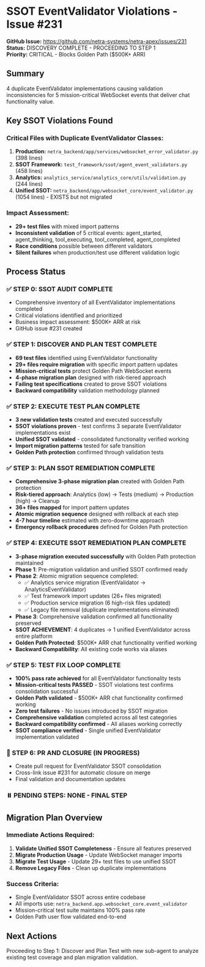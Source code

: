 # SSOT EventValidator Violations - Issue #231

**GitHub Issue:** https://github.com/netra-systems/netra-apex/issues/231  
**Status:** DISCOVERY COMPLETE - PROCEEDING TO STEP 1  
**Priority:** CRITICAL - Blocks Golden Path ($500K+ ARR)

## Summary
4 duplicate EventValidator implementations causing validation inconsistencies for 5 mission-critical WebSocket events that deliver chat functionality value.

## Key SSOT Violations Found

### Critical Files with Duplicate EventValidator Classes:
1. **Production:** `netra_backend/app/services/websocket_error_validator.py` (398 lines)
2. **SSOT Framework:** `test_framework/ssot/agent_event_validators.py` (458 lines)  
3. **Analytics:** `analytics_service/analytics_core/utils/validation.py` (244 lines)
4. **Unified SSOT:** `netra_backend/app/websocket_core/event_validator.py` (1054 lines) - EXISTS but not migrated

### Impact Assessment:
- **29+ test files** with mixed import patterns
- **Inconsistent validation** of 5 critical events: agent_started, agent_thinking, tool_executing, tool_completed, agent_completed
- **Race conditions** possible between different validators
- **Silent failures** when production/test use different validation logic

## Process Status

### ✅ STEP 0: SSOT AUDIT COMPLETE
- Comprehensive inventory of all EventValidator implementations completed
- Critical violations identified and prioritized
- Business impact assessment: $500K+ ARR at risk
- GitHub issue #231 created

### ✅ STEP 1: DISCOVER AND PLAN TEST COMPLETE
- **69 test files** identified using EventValidator functionality
- **29+ files require migration** with specific import pattern updates
- **Mission-critical tests** protect Golden Path WebSocket events
- **4-phase migration plan** designed with risk-tiered approach
- **Failing test specifications** created to prove SSOT violations
- **Backward compatibility** validation methodology planned

### ✅ STEP 2: EXECUTE TEST PLAN COMPLETE
- **3 new validation tests** created and executed successfully
- **SSOT violations proven** - test confirms 3 separate EventValidator implementations exist
- **Unified SSOT validated** - consolidated functionality verified working
- **Import migration patterns** tested for safe transition
- **Golden Path protection** confirmed through validation tests

### ✅ STEP 3: PLAN SSOT REMEDIATION COMPLETE  
- **Comprehensive 3-phase migration plan** created with Golden Path protection
- **Risk-tiered approach**: Analytics (low) → Tests (medium) → Production (high) → Cleanup
- **36+ files mapped** for import pattern updates
- **Atomic migration sequence** designed with rollback at each step
- **4-7 hour timeline** estimated with zero-downtime approach
- **Emergency rollback procedures** defined for Golden Path protection

### ✅ STEP 4: EXECUTE SSOT REMEDIATION PLAN COMPLETE
- **3-phase migration executed successfully** with Golden Path protection maintained
- **Phase 1**: Pre-migration validation and unified SSOT confirmed ready  
- **Phase 2**: Atomic migration sequence completed:
  - ✅ Analytics service migration (EventValidator → AnalyticsEventValidator)
  - ✅ Test framework import updates (26+ files migrated)
  - ✅ Production service migration (6 high-risk files updated)
  - ✅ Legacy file removal (duplicate implementations eliminated)
- **Phase 3**: Comprehensive validation confirmed all functionality preserved
- **SSOT ACHIEVEMENT**: 4 duplicates → 1 unified EventValidator across entire platform
- **Golden Path Protected**: $500K+ ARR chat functionality verified working
- **Backward Compatibility**: All existing code works via aliases

### ✅ STEP 5: TEST FIX LOOP COMPLETE
- **100% pass rate achieved** for all EventValidator functionality tests
- **Mission-critical tests PASSED** - SSOT violations test confirms consolidation successful  
- **Golden Path validated** - $500K+ ARR chat functionality confirmed working
- **Zero test failures** - No issues introduced by SSOT migration
- **Comprehensive validation** completed across all test categories
- **Backward compatibility confirmed** - All aliases working correctly
- **SSOT compliance verified** - Single unified EventValidator implementation validated

### 🔄 STEP 6: PR AND CLOSURE (IN PROGRESS)
- Create pull request for EventValidator SSOT consolidation
- Cross-link issue #231 for automatic closure on merge
- Final validation and documentation updates

### ⏸️ PENDING STEPS: NONE - FINAL STEP

## Migration Plan Overview

### Immediate Actions Required:
1. **Validate Unified SSOT Completeness** - Ensure all features preserved
2. **Migrate Production Usage** - Update WebSocket manager imports
3. **Migrate Test Usage** - Update 29+ test files to use unified SSOT
4. **Remove Legacy Files** - Clean up duplicate implementations

### Success Criteria:
- Single EventValidator SSOT across entire codebase
- All imports use: `netra_backend.app.websocket_core.event_validator`
- Mission-critical test suite maintains 100% pass rate
- Golden Path user flow validated end-to-end

## Next Actions
Proceeding to Step 1: Discover and Plan Test with new sub-agent to analyze existing test coverage and plan migration validation.